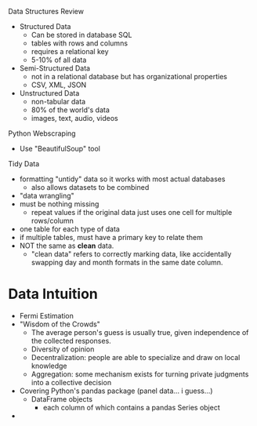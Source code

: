 Data Structures Review
- Structured Data
	- Can be stored in database SQL
	- tables with rows and columns
	- requires a relational key
	- 5-10% of all data
- Semi-Structured Data
	- not in a relational database but has organizational properties
	- CSV, XML, JSON
- Unstructured Data
	- non-tabular data
	- 80% of the world's data
	- images, text, audio, videos

Python Webscraping
- Use "BeautifulSoup" tool

Tidy Data
- formatting "untidy" data so it works with most actual databases
	- also allows datasets to be combined
- "data wrangling"
- must be nothing missing
	- repeat values if the original data just uses one cell for multiple rows/column
- one table for each type of data
- if multiple tables, must have a primary key to relate them
- NOT the same as **clean** data.
	- "clean data" refers to correctly marking data, like accidentally swapping day and month formats in the same date column.

# Data Intuition
- Fermi Estimation
- "Wisdom of the Crowds"
	- The average person's guess is usually true, given independence of the collected responses.
	- Diversity of opinion
	- Decentralization: people are able to specialize and draw on local knowledge
	- Aggregation: some mechanism exists for turning private judgments into a collective decision
- Covering Python's pandas package (panel data... i guess...)
	- DataFrame objects
		- each column of which contains a pandas Series object
- 
